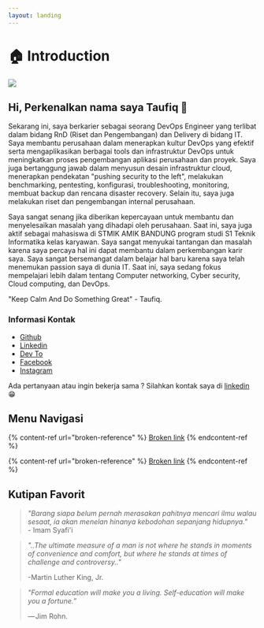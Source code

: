 ```yaml
---
layout: landing
---
```


# 🏠 Introduction



![](<.gitbook/assets/Keep Calm Do Something Great\_Center.png>)

## Hi, Perkenalkan nama saya Taufiq 👋

Sekarang ini, saya berkarier sebagai seorang DevOps Engineer yang terlibat dalam bidang RnD (Riset dan Pengembangan) dan Delivery di bidang IT. Saya membantu perusahaan dalam menerapkan kultur DevOps yang efektif serta mengaplikasikan berbagai tools dan infrastruktur DevOps untuk meningkatkan proses pengembangan aplikasi perusahaan dan proyek. Saya juga bertanggung jawab dalam menyusun desain infrastruktur cloud, menerapkan pendekatan "pushing security to the left", melakukan benchmarking, pentesting, konfigurasi, troubleshooting, monitoring, membuat backup dan rencana disaster recovery. Selain itu, saya juga melakukan riset dan pengembangan internal perusahaan.

Saya sangat senang jika diberikan kepercayaan untuk membantu dan menyelesaikan masalah yang dihadapi oleh perusahaan. Saat ini, saya juga aktif sebagai mahasiswa di STMIK AMIK BANDUNG program studi S1 Teknik Informatika kelas karyawan. Saya sangat menyukai tantangan dan masalah karena saya percaya hal ini dapat membantu dalam perkembangan karir saya. Saya sangat bersemangat dalam belajar hal baru karena saya telah menemukan passion saya di dunia IT. Saat ini, saya sedang fokus mempelajari lebih dalam tentang Computer networking, Cyber security, Cloud computing, dan DevOps.

"Keep Calm And Do Something Great" - Taufiq.

### Informasi Kontak

* [Github](https://github.com/taufiqpsumarna)
* [Linkedin](https://www.linkedin.com/in/taufiqpsumarna/)
* [Dev To](https://dev.to/taufiqpsumarna)
* [Facebook](https://www.facebook.com/taufiqpsumarna)
* [Instagram](https://www.instagram.com/taufiq\_14s/)

Ada pertanyaan atau ingin bekerja sama ? Silahkan kontak saya di [linkedin](https://www.linkedin.com/in/taufiqpsumarna/)😁

## **Menu Navigasi**

{% content-ref url="broken-reference" %}
[Broken link](broken-reference)
{% endcontent-ref %}

{% content-ref url="broken-reference" %}
[Broken link](broken-reference)
{% endcontent-ref %}

## Kutipan Favorit

> _"Barang siapa belum pernah merasakan pahitnya mencari ilmu walau sesaat, ia akan menelan hinanya kebodohan sepanjang hidupnya."_\
> \- Imam Syafi'i

> _"..The ultimate measure of a man is not where he stands in moments of convenience and comfort, but where he stands at times of challenge and controversy.."_
>
> \-Martin Luther King, Jr.

> _"Formal education will make you a living. Self-education will make you a fortune.”_ 
>
> — Jim Rohn.
